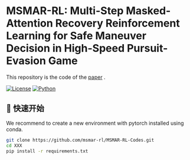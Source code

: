 # MSMAR-RL: Multi-Step Masked-Attention Recovery Reinforcement Learning for Safe Maneuver Decision in High-Speed Pursuit-Evasion Game
This repository is the code of the [paper](https://msmar-rl.github.io/) .

[![License](https://img.shields.io/badge/license-MIT-blue.svg)](LICENSE)
[![Python](https://img.shields.io/badge/python-3.8+-blue.svg)](https://www.python.org/)

## 🚀 快速开始
We recommend to create a new environment with pytorch installed using conda.
```bash
git clone https://github.com/msmar-rl/MSMAR-RL-Codes.git
cd XXX
pip install -r requirements.txt
